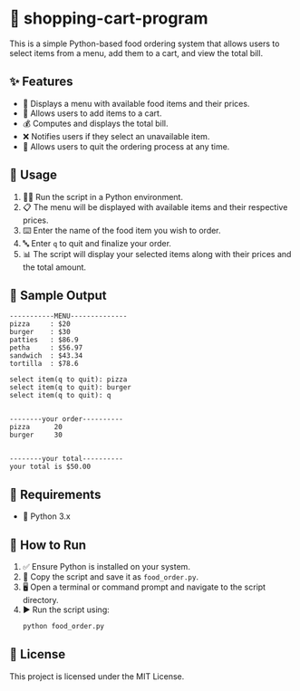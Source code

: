 # 🍕 shopping-cart-program

This is a simple Python-based food ordering system that allows users to select items from a menu, add them to a cart, and view the total bill.

## ✨ Features
- 📜 Displays a menu with available food items and their prices.
- 🛒 Allows users to add items to a cart.
- 💰 Computes and displays the total bill.
- ❌ Notifies users if they select an unavailable item.
- 🚪 Allows users to quit the ordering process at any time.

## 🔧 Usage
1. 🏃‍♂️ Run the script in a Python environment.
2. 📋 The menu will be displayed with available items and their respective prices.
3. ⌨️ Enter the name of the food item you wish to order.
4. 🔤 Enter `q` to quit and finalize your order.
5. 📊 The script will display your selected items along with their prices and the total amount.

## 📝 Sample Output
```
-----------MENU--------------
pizza     : $20
burger    : $30
patties   : $86.9
petha     : $56.97
sandwich  : $43.34
tortilla  : $78.6

select item(q to quit): pizza
select item(q to quit): burger
select item(q to quit): q


--------your order----------
pizza      20
burger     30


--------your total----------
your total is $50.00
```

## 🔧 Requirements
- 🐍 Python 3.x

## 🚀 How to Run
1. ✅ Ensure Python is installed on your system.
2. 📂 Copy the script and save it as `food_order.py`.
3. 🖥️ Open a terminal or command prompt and navigate to the script directory.
4. ▶️ Run the script using:
   ```bash
   python food_order.py
   ```

## 📜 License
This project is licensed under the MIT License.


